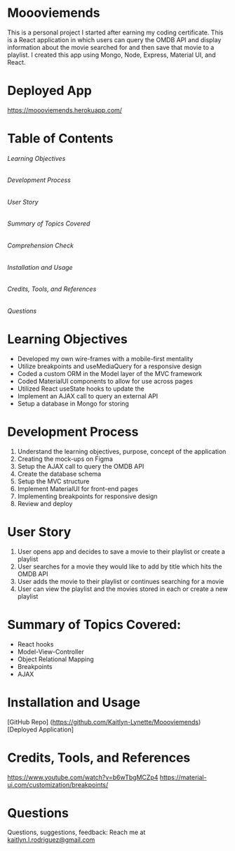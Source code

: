 # Moooviemends

This is a personal project I started after earning my coding certificate.  This is a React application in which users can query the OMDB API and display information about the movie searched for and then save that movie to a playlist. I created this app using Mongo, Node, Express, Material UI, and React. 

# Deployed App
https://moooviemends.herokuapp.com/

# Table of Contents 

###### Learning Objectives
###### Development Process 
###### User Story
###### Summary of Topics Covered
###### Comprehension Check 
###### Installation and Usage
###### Credits, Tools, and References
###### Questions

# Learning Objectives 
* Developed my own wire-frames with a mobile-first mentality 
* Utilize breakpoints and useMediaQuery for a responsive design 
* Coded a custom ORM in the Model layer of the MVC framework 
* Coded MaterialUI components to allow for use across pages
* Utilized React useState hooks to update the 
* Implement an AJAX call to query an external API 
* Setup a database in Mongo for storing 

# Development Process 
1. Understand the learning objectives, purpose, concept of the application
2. Creating the mock-ups on Figma 
4. Setup the AJAX call to query the OMDB API
5. Create the database schema
6. Setup the MVC structure 
7. Implement MaterialUI for front-end pages
8. Implementing breakpoints for responsive design 
9. Review and deploy 

# User Story

1. User opens app and decides to save a movie to their playlist or create a playlist
2. User searches for a movie they would like to add by title which hits the OMDB API
3. User adds the movie to their playlist or continues searching for a movie
4. User can view the playlist and the movies stored in each or create a new playlist 

# Summary of Topics Covered: 
* React hooks
* Model-View-Controller
* Object Relational Mapping
* Breakpoints 
* AJAX 

# Installation and Usage

[GitHub Repo] (https://github.com/Kaitlyn-Lynette/Moooviemends)
[Deployed Application]

# Credits, Tools, and References
https://www.youtube.com/watch?v=b6wTbgMCZp4
https://material-ui.com/customization/breakpoints/

# Questions
Questions, suggestions, feedback: Reach me at kaitlyn.l.rodriguez@gmail.com

